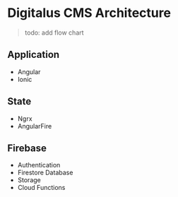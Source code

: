 Digitalus CMS Architecture
==========================

> todo: add flow chart

Application
-----------

* Angular
* Ionic

State
-----

* Ngrx
* AngularFire

Firebase
--------

* Authentication
* Firestore Database
* Storage
* Cloud Functions
